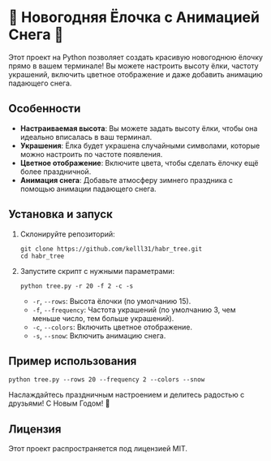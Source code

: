 # 🎄 Новогодняя Ёлочка с Анимацией Снега 🎄

Этот проект на Python позволяет создать красивую новогоднюю ёлочку прямо в вашем терминале! Вы можете настроить высоту ёлки, частоту украшений, включить цветное отображение и даже добавить анимацию падающего снега. 

## Особенности

- **Настраиваемая высота**: Вы можете задать высоту ёлки, чтобы она идеально вписалась в ваш терминал.
- **Украшения**: Ёлка будет украшена случайными символами, которые можно настроить по частоте появления.
- **Цветное отображение**: Включите цвета, чтобы сделать ёлочку ещё более праздничной.
- **Анимация снега**: Добавьте атмосферу зимнего праздника с помощью анимации падающего снега.

## Установка и запуск

1. Склонируйте репозиторий:
   ```
   git clone https://github.com/kelll31/habr_tree.git
   cd habr_tree
   ```

2. Запустите скрипт с нужными параметрами:
   ```
   python tree.py -r 20 -f 2 -c -s
   ```

   - `-r`, `--rows`: Высота ёлочки (по умолчанию 15).
   - `-f`, `--frequency`: Частота украшений (по умолчанию 3, чем меньше число, тем больше украшений).
   - `-c`, `--colors`: Включить цветное отображение.
   - `-s`, `--snow`: Включить анимацию снега.

## Пример использования

```
python tree.py --rows 20 --frequency 2 --colors --snow
```

Наслаждайтесь праздничным настроением и делитесь радостью с друзьями! С Новым Годом! 🎉

## Лицензия

Этот проект распространяется под лицензией MIT.
